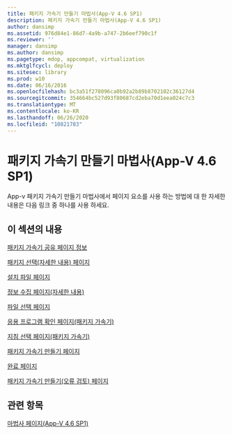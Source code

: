 ```yaml
---
title: 패키지 가속기 만들기 마법사(App-V 4.6 SP1)
description: 패키지 가속기 만들기 마법사(App-V 4.6 SP1)
author: dansimp
ms.assetid: 976d84e1-86d7-4a9b-a747-2b6eef790c1f
ms.reviewer: ''
manager: dansimp
ms.author: dansimp
ms.pagetype: mdop, appcompat, virtualization
ms.mktglfcycl: deploy
ms.sitesec: library
ms.prod: w10
ms.date: 06/16/2016
ms.openlocfilehash: bc3a51f278096ca0b92a2b89b8702102c36127d4
ms.sourcegitcommit: 354664bc527d93f80687cd2eba70d1eea024c7c3
ms.translationtype: MT
ms.contentlocale: ko-KR
ms.lasthandoff: 06/26/2020
ms.locfileid: "10821783"
---
```

# 패키지 가속기 만들기 마법사(App-V 4.6 SP1)


App-v 패키지 가속기 만들기 마법사에서 페이지 요소를 사용 하는 방법에 대 한 자세한 내용은 다음 링크 중 하나를 사용 하세요.

## 이 섹션의 내용


<a href="" id="about-sharing-package-accelerators-page"></a>[패키지 가속기 공유 페이지 정보](about-sharing-package-accelerators-page.md)  

<a href="" id="select-package--learn-more--page"></a>[패키지 선택(자세한 내용) 페이지](select-package--learn-more--page.md)  

<a href="" id="installation-files-page"></a>[설치 파일 페이지](installation-files-page.md)  

<a href="" id="gathering-information-page--learn-more-"></a>[정보 수집 페이지(자세한 내용)](gathering-information-page--learn-more-.md)  

<a href="" id="select-files-page"></a>[파일 선택 페이지](select-files-page.md)  

<a href="" id="verify-applications-page--package-accelerators-"></a>[응용 프로그램 확인 페이지(패키지 가속기)](verify-applications-page--package-accelerators-.md)  

<a href="" id="select-guidance-page--package-accelerators-"></a>[지침 선택 페이지(패키지 가속기)](select-guidance-page--package-accelerators-.md)  

<a href="" id="create-package-accelerator-page"></a>[패키지 가속기 만들기 페이지](create-package-accelerator-page.md)  

<a href="" id="completion-page"></a>[완료 페이지](completion-page.md)  

<a href="" id="create-package-accelerator--review-errors--page"></a>[패키지 가속기 만들기(오류 검토) 페이지](create-package-accelerator--review-errors--page.md)  

## 관련 항목


[마법사 페이지(App-V 4.6 SP1)](wizard-pages--appv-46-sp1-.md)

 

 





